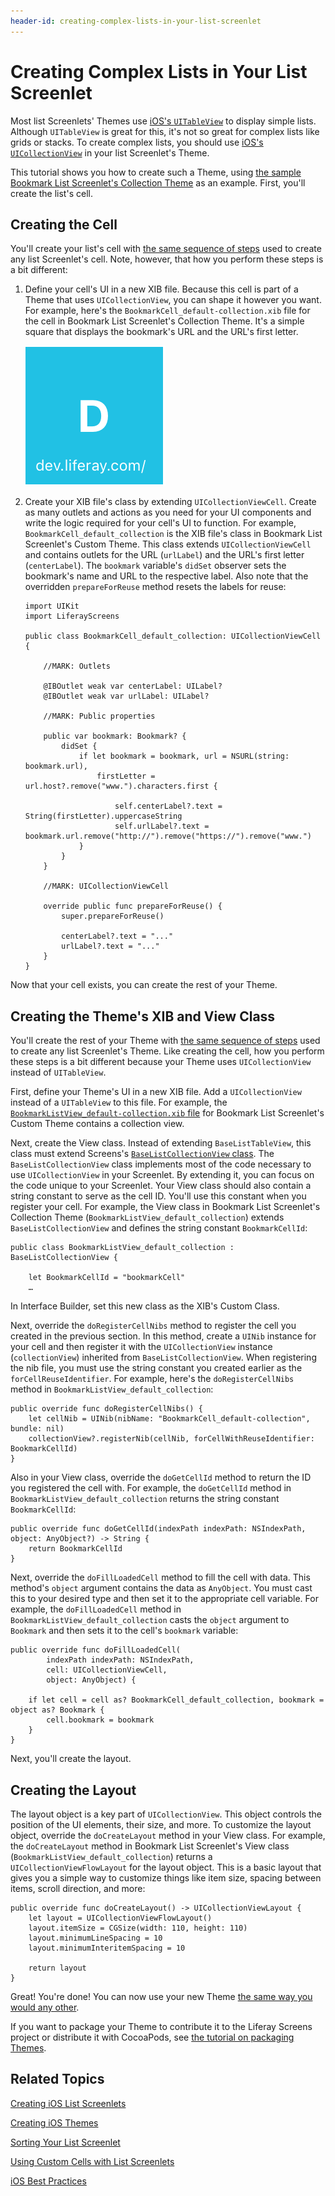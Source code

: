 ```yaml
---
header-id: creating-complex-lists-in-your-list-screenlet
---
```


# Creating Complex Lists in Your List Screenlet

Most list Screenlets' Themes use 
[iOS's `UITableView`](https://developer.apple.com/library/ios/documentation/UIKit/Reference/UITableView_Class/) 
to display simple lists. Although `UITableView` is great for this, it's not so 
great for complex lists like grids or stacks. To create complex lists, you 
should use 
[iOS's `UICollectionView`](https://developer.apple.com/reference/uikit/uicollectionview) 
in your list Screenlet's Theme. 

This tutorial shows you how to create such a Theme, using 
[the sample Bookmark List Screenlet's Collection Theme](https://github.com/liferay/liferay-screens/tree/master/ios/Samples/Bookmark/BookmarkListScreenlet/Themes/CollectionView) 
as an example. First, you'll create the list's cell. 

## Creating the Cell

You'll create your list's cell with 
[the same sequence of steps](/docs/7-1/tutorials/-/knowledge_base/t/using-custom-cells-with-list-screenlets) 
used to create any list Screenlet's cell. Note, however, that how you perform 
these steps is a bit different: 

1.  Define your cell's UI in a new XIB file. Because this cell is part of a Theme 
    that uses `UICollectionView`, you can shape it however you want. For example, 
    here's the `BookmarkCell_default-collection.xib` file for the cell in 
    Bookmark List Screenlet's Collection Theme. It's a simple square that 
    displays the bookmark's URL and the URL's first letter. 

    ![Figure 1: The XIB file for the cell in Bookmark List Screenlet's custom View.](../../../images/screens-ios-collectionview-cell.png)

2.  Create your XIB file's class by extending `UICollectionViewCell`. Create as 
    many outlets and actions as you need for your UI components and write the 
    logic required for your cell's UI to function. For example, 
    `BookmarkCell_default_collection` is the XIB file's class in Bookmark List 
    Screenlet's Custom Theme. This class extends `UICollectionViewCell` and 
    contains outlets for the URL (`urlLabel`) and the URL's first letter 
    (`centerLabel`). The `bookmark` variable's `didSet` observer sets the 
    bookmark's name and URL to the respective label. Also note that the 
    overridden `prepareForReuse` method resets the labels for reuse: 

        import UIKit
        import LiferayScreens

        public class BookmarkCell_default_collection: UICollectionViewCell {

            //MARK: Outlets

            @IBOutlet weak var centerLabel: UILabel?
            @IBOutlet weak var urlLabel: UILabel?

            //MARK: Public properties

            public var bookmark: Bookmark? {
                didSet {
                    if let bookmark = bookmark, url = NSURL(string: bookmark.url),
                        firstLetter = url.host?.remove("www.").characters.first {

                            self.centerLabel?.text = String(firstLetter).uppercaseString
                            self.urlLabel?.text = bookmark.url.remove("http://").remove("https://").remove("www.")
                    }
                }
            }

            //MARK: UICollectionViewCell

            override public func prepareForReuse() {
                super.prepareForReuse()

                centerLabel?.text = "..."
                urlLabel?.text = "..."
            }
        }

Now that your cell exists, you can create the rest of your Theme. 

## Creating the Theme's XIB and View Class

You'll create the rest of your Theme with 
[the same sequence of steps](/docs/7-1/tutorials/-/knowledge_base/t/creating-the-ios-list-screenlets-theme) 
used to create any list Screenlet's Theme. Like creating the cell, how you 
perform these steps is a bit different because your Theme uses 
`UICollectionView` instead of `UITableView`. 

First, define your Theme's UI in a new XIB file. Add a `UICollectionView` 
instead of a `UITableView` to this file. For example, the 
[`BookmarkListView_default-collection.xib` file](https://github.com/liferay/liferay-screens/blob/master/ios/Samples/Bookmark/BookmarkListScreenlet/Themes/CollectionView/BookmarkListView_default-collection.xib) 
for Bookmark List Screenlet's Custom Theme contains a collection view. 

Next, create the View class. Instead of extending `BaseListTableView`, this 
class must extend Screens's 
[`BaseListCollectionView` class](https://github.com/liferay/liferay-screens/blob/master/ios/Framework/Core/Base/BaseListScreenlet/CollectionView/BaseListCollectionView.swift). 
The `BaseListCollectionView` class implements most of the code necessary to use 
`UICollectionView` in your Screenlet. By extending it, you can focus on the code 
unique to your Screenlet. Your View class should also contain a string constant 
to serve as the cell ID. You'll use this constant when you register your cell. 
For example, the View class in Bookmark List Screenlet's Collection Theme 
(`BookmarkListView_default_collection`) extends `BaseListCollectionView` and 
defines the string constant `BookmarkCellId`: 

    public class BookmarkListView_default_collection : BaseListCollectionView {

        let BookmarkCellId = "bookmarkCell"
        …


In Interface Builder, set this new class as the XIB's Custom Class. 

Next, override the `doRegisterCellNibs` method to register the cell you created 
in the previous section. In this method, create a `UINib` instance for your cell 
and then register it with the `UICollectionView` instance (`collectionView`) 
inherited from `BaseListCollectionView`. When registering the nib file, you must 
use the string constant you created earlier as the `forCellReuseIdentifier`. For 
example, here's the `doRegisterCellNibs` method in 
`BookmarkListView_default_collection`: 

    public override func doRegisterCellNibs() {
        let cellNib = UINib(nibName: "BookmarkCell_default-collection", bundle: nil)
        collectionView?.registerNib(cellNib, forCellWithReuseIdentifier: BookmarkCellId)
    }

Also in your View class, override the `doGetCellId` method to return the ID you 
registered the cell with. For example, the `doGetCellId` method in 
`BookmarkListView_default_collection` returns the string constant 
`BookmarkCellId`: 

    public override func doGetCellId(indexPath indexPath: NSIndexPath, object: AnyObject?) -> String {
        return BookmarkCellId
    }

Next, override the `doFillLoadedCell` method to fill the cell with data. This 
method's `object` argument contains the data as `AnyObject`. You must cast this 
to your desired type and then set it to the appropriate cell variable. For 
example, the `doFillLoadedCell` method in `BookmarkListView_default_collection` 
casts the `object` argument to `Bookmark` and then sets it to the cell's 
`bookmark` variable: 

    public override func doFillLoadedCell(
            indexPath indexPath: NSIndexPath,
            cell: UICollectionViewCell,
            object: AnyObject) {

        if let cell = cell as? BookmarkCell_default_collection, bookmark = object as? Bookmark {
            cell.bookmark = bookmark
        }
    }

Next, you'll create the layout. 

## Creating the Layout

The layout object is a key part of `UICollectionView`. This object controls the 
position of the UI elements, their size, and more. To customize the layout 
object, override the `doCreateLayout` method in your View class. For example, 
the `doCreateLayout` method in Bookmark List Screenlet's View class 
(`BookmarkListView_default_collection`) returns a `UICollectionViewFlowLayout` 
for the layout object. This is a basic layout that gives you a simple way to 
customize things like item size, spacing between items, scroll direction, and 
more: 

    public override func doCreateLayout() -> UICollectionViewLayout {
        let layout = UICollectionViewFlowLayout()
        layout.itemSize = CGSize(width: 110, height: 110)
        layout.minimumLineSpacing = 10
        layout.minimumInteritemSpacing = 10

        return layout
    }

Great! You're done! You can now use your new Theme 
[the same way you would any other](/docs/7-1/tutorials/-/knowledge_base/t/using-themes-in-ios-screenlets). 

If you want to package your Theme to contribute it to the Liferay Screens 
project or distribute it with CocoaPods, see 
[the tutorial on packaging Themes](/docs/7-1/tutorials/-/knowledge_base/t/packaging-ios-themes). 

## Related Topics

[Creating iOS List Screenlets](/docs/7-1/tutorials/-/knowledge_base/t/creating-ios-list-screenlets)

[Creating iOS Themes](/docs/7-1/tutorials/-/knowledge_base/t/creating-ios-themes)

[Sorting Your List Screenlet](/docs/7-1/tutorials/-/knowledge_base/t/sorting-your-list-screenlet)

[Using Custom Cells with List Screenlets](/docs/7-1/tutorials/-/knowledge_base/t/using-custom-cells-with-list-screenlets)

[iOS Best Practices](/docs/7-1/tutorials/-/knowledge_base/t/ios-best-practices)
